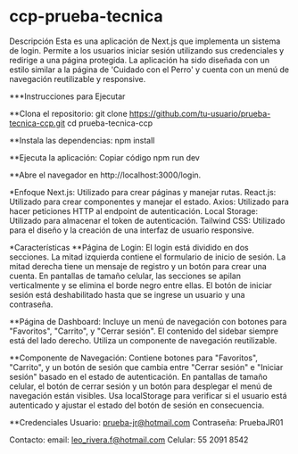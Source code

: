 # ccp-prueba-tecnica
Descripción
Esta es una aplicación de Next.js que implementa un sistema de login. Permite a los usuarios iniciar sesión utilizando sus credenciales y redirige a una página protegida. La aplicación ha sido diseñada con un estilo similar a la página de 'Cuidado con el Perro' y cuenta con un menú de navegación reutilizable y responsive.

***Instrucciones para Ejecutar

**Clona el repositorio:
git clone https://github.com/tu-usuario/prueba-tecnica-ccp.git
cd prueba-tecnica-ccp

**Instala las dependencias:
npm install

**Ejecuta la aplicación:
Copiar código
npm run dev

**Abre el navegador en http://localhost:3000/login.

*Enfoque
Next.js: Utilizado para crear páginas y manejar rutas.
React.js: Utilizado para crear componentes y manejar el estado.
Axios: Utilizado para hacer peticiones HTTP al endpoint de autenticación.
Local Storage: Utilizado para almacenar el token de autenticación.
Tailwind CSS: Utilizado para el diseño y la creación de una interfaz de usuario responsive.

*Características
**Página de Login:
El login está dividido en dos secciones.
La mitad izquierda contiene el formulario de inicio de sesión.
La mitad derecha tiene un mensaje de registro y un botón para crear una cuenta.
En pantallas de tamaño celular, las secciones se apilan verticalmente y se elimina el borde negro entre ellas.
El botón de iniciar sesión está deshabilitado hasta que se ingrese un usuario y una contraseña.

**Página de Dashboard:
Incluye un menú de navegación con botones para "Favoritos", "Carrito", y "Cerrar sesión".
El contenido del sidebar siempre está del lado derecho.
Utiliza un componente de navegación reutilizable.

**Componente de Navegación:
Contiene botones para "Favoritos", "Carrito", y un botón de sesión que cambia entre "Cerrar sesión" e "Iniciar sesión" basado en el estado de autenticación.
En pantallas de tamaño celular, el botón de cerrar sesión y un botón para desplegar el menú de navegación están visibles.
Usa localStorage para verificar si el usuario está autenticado y ajustar el estado del botón de sesión en consecuencia.

**Credenciales
Usuario: prueba-jr@hotmail.com
Contraseña: PruebaJR01

Contacto:
email: leo_rivera.f@hotmail.com
Celular: 55 2091 8542
